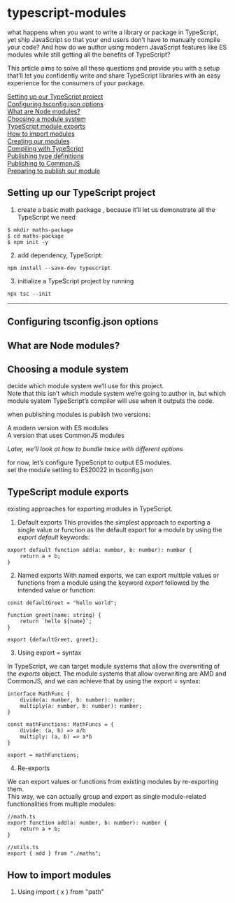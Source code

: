 # typescript-modules

what happens when you want to write a library or package in TypeScript, yet ship JavaScript so that your end users don’t have to manually compile your code? And how do we author using modern JavaScript features like ES modules while still getting all the benefits of TypeScript?

This article aims to solve all these questions and provide you with a setup that’ll let you confidently write and share TypeScript libraries with an easy experience for the consumers of your package.

[Setting up our TypeScript project](#Setting-up-our-TypeScript-project)  
[Configuring tsconfig.json options](#Configuring-tsconfig.json-options)  
[What are Node modules?](#What-are-Node-modules?)  
[Choosing a module system](#Choosing-a-module-system)  
[TypeScript module exports](#TypeScript-module-exports)  
[How to import modules](#How-to-import-modules)  
[Creating our modules](#Creating-our-modules)  
[Compiling with TypeScript](#Compiling-with-TypeScript)  
[Publishing type definitions](#Publishing-type-definitions)  
[Publishing to CommonJS](#Publishing-to-CommonJS)  
[Preparing to publish our module](#Preparing-to-publish-our-module)

## Setting up our TypeScript project

1. create a basic math package , because it’ll let us demonstrate all the TypeScript we need

```
$ mkdir maths-package
$ cd maths-package
$ npm init -y
```

2. add dependency, TypeScript:

```
npm install --save-dev typescript
```

3. initialize a TypeScript project by running

```
npx tsc --init
```

---

## Configuring tsconfig.json options

## What are Node modules?

## Choosing a module system

decide which module system we’ll use for this project.  
Note that this isn’t which module system we’re going to author in, but which module system TypeScript’s compiler will use when it outputs the code.

when publishing modules is publish two versions:

A modern version with ES modules  
A version that uses CommonJS modules

_Later, we’ll look at how to bundle twice with different options_

for now, let’s configure TypeScript to output ES modules.  
set the module setting to ES20022 in tsconfig.json

## TypeScript module exports

existing approaches for exporting modules in TypeScript.

1. Default exports
   This provides the simplest approach to exporting a single value or function as the default export for a module by using the _export default_ keywords:

```
export default function add(a: number, b: number): number {
    return a + b;
}
```

2. Named exports
   With named exports, we can export multiple values or functions from a module using the keyword _export_ followed by the intended value or function:

```
const defaultGreet = "hello world";

function greet(name: string) {
    return `hello ${name}`;
}

export {defaultGreet, greet};
```

3. Using export = syntax

In TypeScript, we can target module systems that allow the overwriting of the _exports_ object. The module systems that allow overwriting are AMD and CommonJS, and we can achieve that by using the export = syntax:

```
interface MathFunc {
    divide(a: number, b: number): number;
    multiply(a: number, b: number): number;
}

const mathFunctions: MathFuncs = {
    divide: (a, b) => a/b
    multiply: (a, b) => a*b
}

export = mathFunctions;
```

4. Re-exports

We can export values or functions from existing modules by re-exporting them.  
This way, we can actually group and export as single module-related functionalities from multiple modules:

```
//math.ts
export function add(a: number, b: number): number {
    return a + b;
}

//utils.ts
export { add } from "./maths";
```

## How to import modules

1. Using import { x } from "path"
